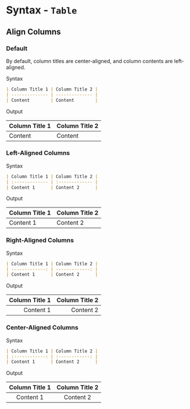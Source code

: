 # Syntax - `Table`

## Align Columns

### Default

By default, column titles are center-aligned, and column contents are left-aligned.

Syntax

```markdown
| Column Title 1 | Column Title 2 |
| -------------- | -------------- |
| Content        | Content        |
```

Output

| Column Title 1 | Column Title 2 |
| -------------- | -------------- |
| Content        | Content        |

### Left-Aligned Columns

Syntax

```markdown
| Column Title 1 | Column Title 2 |
| :------------- | :------------- |
| Content 1      | Content 2      |
```

Output

| Column Title 1 | Column Title 2 |
| :------------- | :------------- |
| Content 1      | Content 2      |

### Right-Aligned Columns

Syntax

```markdown
| Column Title 1 | Column Title 2 |
| -------------: | -------------: |
| Content 1      | Content 2      |
```

Output

| Column Title 1 | Column Title 2 |
| -------------: | -------------: |
| Content 1      | Content 2      |

### Center-Aligned Columns

Syntax

```markdown
| Column Title 1 | Column Title 2 |
| :------------: | :------------: |
| Content 1      | Content 2      |
```

Output

| Column Title 1 | Column Title 2 |
| :------------: | :------------: |
| Content 1      | Content 2      |
